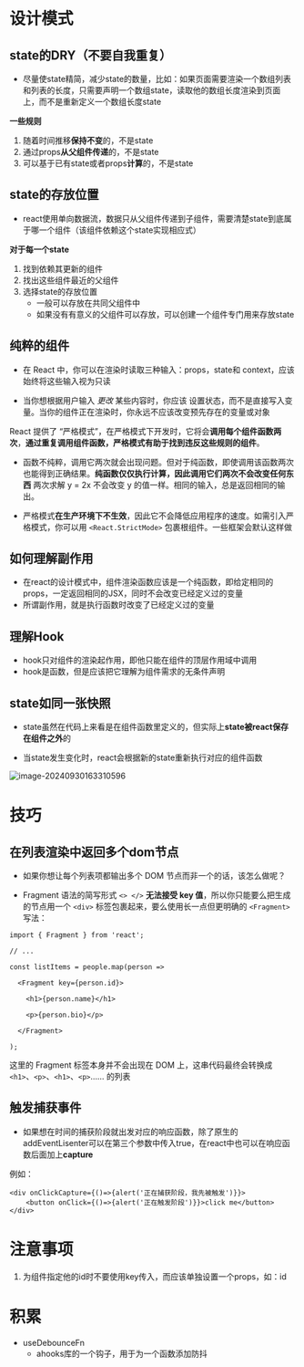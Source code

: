 # 设计模式

## state的DRY（不要自我重复）

- 尽量使state精简，减少state的数量，比如：如果页面需要渲染一个数组列表和列表的长度，只需要声明一个数组state，读取他的数组长度渲染到页面上，而不是重新定义一个数组长度state

**一些规则**

1. 随着时间推移**保持不变**的，不是state
2. 通过props**从父组件传递**的，不是state
3. 可以基于已有state或者props**计算**的，不是state

## state的存放位置

- react使用单向数据流，数据只从父组件传递到子组件，需要清楚state到底属于哪一个组件（该组件依赖这个state实现相应式）

**对于每一个state**

1. 找到依赖其更新的组件
1. 找出这些组件最近的父组件
3. 选择state的存放位置
   - 一般可以存放在共同父组件中
   - 如果没有有意义的父组件可以存放，可以创建一个组件专门用来存放state

## 纯粹的组件

- 在 React 中，你可以在渲染时读取三种输入：props，state和 context，应该始终将这些输入视为只读

- 当你想根据用户输入 *更改* 某些内容时，你应该 设置状态，而不是直接写入变量。当你的组件正在渲染时，你永远不应该改变预先存在的变量或对象

React 提供了 “严格模式”，在严格模式下开发时，它将会**调用每个组件函数两次**，**通过重复调用组件函数，严格模式有助于找到违反这些规则的组件**。

- 函数不纯粹，调用它两次就会出现问题。但对于纯函数，即使调用该函数两次也能得到正确结果。**纯函数仅仅执行计算，因此调用它们两次不会改变任何东西** 两次求解 y = 2x 不会改变 y 的值一样。相同的输入，总是返回相同的输出。

- 严格模式**在生产环境下不生效**，因此它不会降低应用程序的速度。如需引入严格模式，你可以用 `<React.StrictMode>` 包裹根组件。一些框架会默认这样做

## 如何理解副作用

- 在react的设计模式中，组件渲染函数应该是一个纯函数，即给定相同的props，一定返回相同的JSX，同时不会改变已经定义过的变量
- 所谓副作用，就是执行函数时改变了已经定义过的变量

## 理解Hook

- hook只对组件的渲染起作用，即他只能在组件的顶层作用域中调用
- hook是函数，但是应该把它理解为组件需求的无条件声明

## state如同一张快照

- state虽然在代码上来看是在组件函数里定义的，但实际上**state被react保存在组件之外**的

- 当state发生变化时，react会根据新的state重新执行对应的组件函数

![image-20240930163310596](https://p.ipic.vip/q0nvyg.png)









# 技巧

## 在列表渲染中返回多个dom节点

- 如果你想让每个列表项都输出多个 DOM 节点而非一个的话，该怎么做呢？

- Fragment 语法的简写形式 `<> </>` **无法接受 key 值**，所以你只能要么把生成的节点用一个 `<div>` 标签包裹起来，要么使用长一点但更明确的 `<Fragment>` 写法：

```react
import { Fragment } from 'react';

// ...

const listItems = people.map(person =>

  <Fragment key={person.id}>

    <h1>{person.name}</h1>

    <p>{person.bio}</p>

  </Fragment>

);
```

这里的 Fragment 标签本身并不会出现在 DOM 上，这串代码最终会转换成 `<h1>`、`<p>`、`<h1>`、`<p>`…… 的列表

## 触发捕获事件

- 如果想在时间的捕获阶段就出发对应的响应函数，除了原生的addEventLisenter可以在第三个参数中传入true，在react中也可以在响应函数后面加上**capture**

例如：

``````react
<div onClickCapture={()=>{alert('正在捕获阶段，我先被触发')}}>
	<button onClick={()=>{alert('正在触发阶段')}}>click me</button>
</div>
``````









# 注意事项

1. 为组件指定他的id时不要使用key传入，而应该单独设置一个props，如：id



# 积累

- useDebounceFn
  - ahooks库的一个钩子，用于为一个函数添加防抖
